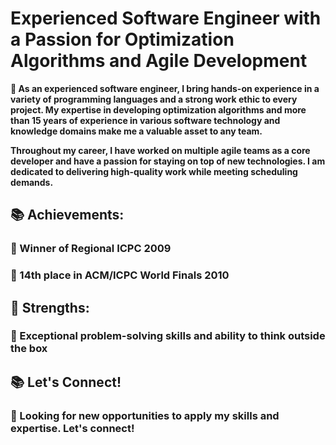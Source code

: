 # Experienced Software Engineer with a Passion for Optimization Algorithms and Agile Development


**👋 As an experienced software engineer, I bring hands-on experience in a variety of programming languages and a strong work ethic to every project. My expertise in developing optimization algorithms and more than 15 years of experience in various software technology and knowledge domains make me a valuable asset to any team.**

**Throughout my career, I have worked on multiple agile teams as a core developer and have a passion for staying on top of new technologies. I am dedicated to delivering high-quality work while meeting scheduling demands.**

  ## 📚 Achievements:
### 🥇 Winner of Regional ICPC 2009
### 🥇 14th place in ACM/ICPC World Finals 2010

## 💪 Strengths:
### 🧠 Exceptional problem-solving skills and ability to think outside the box

## 📚 Let's Connect!
### 👀 Looking for new opportunities to apply my skills and expertise. Let's connect!
